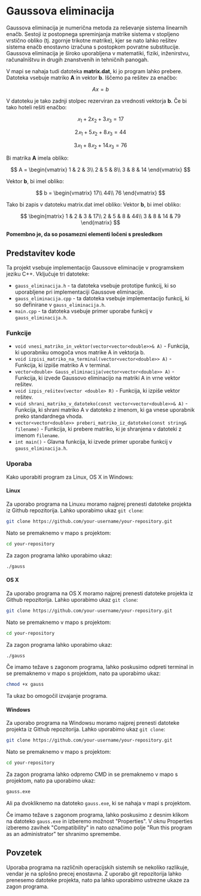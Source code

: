 # Gaussova eliminacija

Gaussova eliminacija je numerična metoda za reševanje sistema linearnih enačb. Sestoji iz postopnega spreminjanja matrike sistema v stopljeno vrstično obliko (tj. zgornje trikotne matrike), kjer se nato lahko rešitev sistema enačb enostavno izračuna s postopkom povratne substitucije. Gaussova eliminacija je široko uporabljena v matematiki, fiziki, inženirstvu, računalništvu in drugih znanstvenih in tehničnih panogah.

V mapi se nahaja tudi datoteka **matrix.dat**, ki jo program lahko prebere. Datoteka vsebuje matriko **A** in vektor **b**. Iščemo pa rešitev za enačbo:

$$A x = b$$

V datoteku je tako zadnji stolpec rezerviran za vrednosti vektorja **b**. Če bi tako hoteli rešiti enačbo:

$$ 𝑥_1 + 2 x_2 + 3 𝑥_3 = 17 $$

$$ 2 𝑥_1 + 5 𝑥_2 + 8 𝑥_3 = 44 $$

$$ 3 𝑥_1+8 𝑥_2 + 14 𝑥_3=76 $$

Bi matrika **A** imela obliko:

$$
A = \begin{vmatrix}
1 & 2 & 3\\
2 & 5 & 8\\
3 & 8 & 14
\end{vmatrix}
$$

Vektor **b**, bi imel obliko:

$$
b = \begin{vmatrix}
17\\
44\\
76
\end{vmatrix}
$$

Tako bi zapis v datoteku matrix.dat imel obliko:
Vektor **b**, bi imel obliko:

$$
\begin{matrix}
1 & 2 & 3 & 17\\
2 & 5 & 8 & 44\\
3 & 8 & 14 & 79
\end{matrix}
$$

**Pomembno je, da so posamezni elementi ločeni s presledkom**


## Predstavitev kode

Ta projekt vsebuje implementacijo Gaussove eliminacije v programskem jeziku C++. Vključuje tri datoteke:

- `gauss_eliminacija.h` - ta datoteka vsebuje prototipe funkcij, ki so uporabljene pri implementaciji Gaussove eliminacije.
- `gauss_eliminacija.cpp` - ta datoteka vsebuje implementacijo funkcij, ki so definirane v `gauss_eliminacija.h`.
- `main.cpp` - ta datoteka vsebuje primer uporabe funkcij v `gauss_eliminacija.h`.

### Funkcije

- `void vnesi_matriko_in_vektor(vector<vector<double>>& A)` - Funkcija, ki uporabniku omogoča vnos matrike A in vektorja b.
- `void izpisi_matriko_na_terminal(vector<vector<double>> A)` - Funkcija, ki izpiše matriko A v terminal.
- `vector<double> Gauss_eliminacija(vector<vector<double>> A)` - Funkcija, ki izvede Gaussovo eliminacijo na matriki A in vrne vektor rešitev.
- `void izpis_rešitev(vector <double> R)` - Funkcija, ki izpiše vektor rešitev.
- `void shrani_matriko_v_datoteko(const vector<vector<double>>& A)` - Funkcija, ki shrani matriko A v datoteko z imenom, ki ga vnese uporabnik preko standardnega vhoda.
- `vector<vector<double>> preberi_matriko_iz_datoteke(const string& filename)` - Funkcija, ki prebere matriko, ki je shranjena v datoteki z imenom `filename`.
- `int main()` - Glavna funkcija, ki izvede primer uporabe funkcij v `gauss_eliminacija.h`.

### Uporaba

Kako uporabiti program za Linux, OS X in Windows:

#### Linux

Za uporabo programa na Linuxu moramo najprej prenesti datoteke projekta iz Github repozitorija. Lahko uporabimo ukaz `git clone`:

```sh
git clone https://github.com/your-username/your-repository.git
```

Nato se premaknemo v mapo s projektom:

```sh
cd your-repository
```

Za zagon programa lahko uporabimo ukaz:

```sh
./gauss
```

#### OS X

Za uporabo programa na OS X moramo najprej prenesti datoteke projekta iz Github repozitorija. Lahko uporabimo ukaz `git clone`:

```sh
git clone https://github.com/your-username/your-repository.git
```

Nato se premaknemo v mapo s projektom:

```sh
cd your-repository
```

Za zagon programa lahko uporabimo ukaz:

```sh
./gauss
```

Če imamo težave s zagonom programa, lahko poskusimo odpreti terminal in se premaknemo v mapo s projektom, nato pa uporabimo ukaz:

```sh
chmod +x gauss
```

Ta ukaz bo omogočil izvajanje programa.

#### Windows

Za uporabo programa na Windowsu moramo najprej prenesti datoteke projekta iz Github repozitorija. Lahko uporabimo ukaz `git clone`:

```sh
git clone https://github.com/your-username/your-repository.git
```

Nato se premaknemo v mapo s projektom:

```sh
cd your-repository
```

Za zagon programa lahko odpremo CMD in se premaknemo v mapo s projektom, nato pa uporabimo ukaz:

```sh
gauss.exe
```

Ali pa dvokliknemo na datoteko `gauss.exe`, ki se nahaja v mapi s projektom.

Če imamo težave s zagonom programa, lahko poskusimo z desnim klikom na datoteko `gauss.exe` in izberemo možnost "Properties". V oknu Properties izberemo zavihek "Compatibility" in nato označimo polje "Run this program as an administrator" ter shranimo spremembe.

## Povzetek

Uporaba programa na različnih operacijskih sistemih se nekoliko razlikuje, vendar je na splošno precej enostavna. Z uporabo git repozitorija lahko prenesemo datoteke projekta, nato pa lahko uporabimo ustrezne ukaze za zagon programa.
